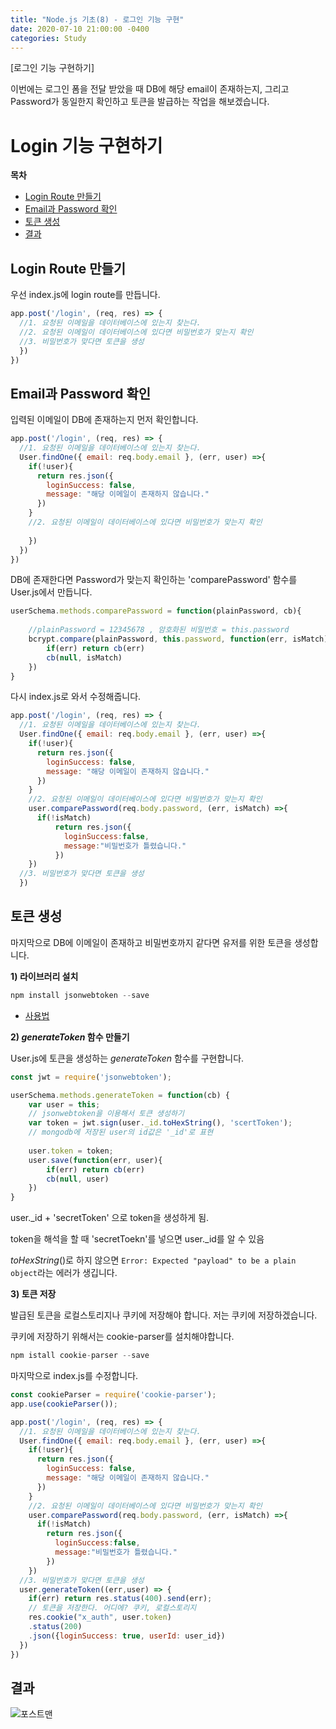 ```yaml
---
title: "Node.js 기초(8) - 로그인 기능 구현"	
date: 2020-07-10 21:00:00 -0400	
categories: Study	
---
```


[로그인 기능 구현하기]	

이번에는 로그인 폼을 전달 받았을 때 DB에 해당 email이 존재하는지, 그리고 Password가 동일한지 확인하고 토큰을 발급하는 작업을 해보겠습니다.	



# Login 기능 구현하기	

**목차**	

- [Login Route 만들기](#login-route-만들기)	
- [Email과 Password 확인](#email과-password-확인)	
- [토큰 생성](#토큰-생성)	
- [결과](#결과)	





## Login Route 만들기	

우선 index.js에 login route를 만듭니다.	

```	javascript
app.post('/login', (req, res) => {	
  //1. 요청된 이메일을 데이터베이스에 있는지 찾는다.	
  //2. 요청된 이메일이 데이터베이스에 있다면 비밀번호가 맞는지 확인	
  //3. 비밀번호가 맞다면 토큰을 생성	
  })	
})	
```







## Email과 Password 확인	

입력된 이메일이 DB에 존재하는지 먼저 확인합니다.	

```	javascript
app.post('/login', (req, res) => {	
  //1. 요청된 이메일을 데이터베이스에 있는지 찾는다.	
  User.findOne({ email: req.body.email }, (err, user) =>{	
    if(!user){	
      return res.json({	
        loginSuccess: false,	
        message: "해당 이메일이 존재하지 않습니다."	
      })	
    }	
    //2. 요청된 이메일이 데이터베이스에 있다면 비밀번호가 맞는지 확인	
      	
    })	
  })	
})	
```



DB에 존재한다면 Password가 맞는지 확인하는 'comparePassword' 함수를 User.js에서 만듭니다.	

```	javascript
userSchema.methods.comparePassword = function(plainPassword, cb){	
    	
    //plainPassword = 12345678 , 암호화된 비밀번호 = this.password	
    bcrypt.compare(plainPassword, this.password, function(err, isMatch) {	
        if(err) return cb(err)	
        cb(null, isMatch)	
    })	
}	
```

다시 index.js로 와서 수정해줍니다.	

```	javascript
app.post('/login', (req, res) => {	
  //1. 요청된 이메일을 데이터베이스에 있는지 찾는다.	
  User.findOne({ email: req.body.email }, (err, user) =>{	
    if(!user){	
      return res.json({	
        loginSuccess: false,	
        message: "해당 이메일이 존재하지 않습니다."	
      })	
    }	
    //2. 요청된 이메일이 데이터베이스에 있다면 비밀번호가 맞는지 확인	
    user.comparePassword(req.body.password, (err, isMatch) =>{	
      if(!isMatch)	
          return res.json({	
            loginSuccess:false,	
            message:"비밀번호가 틀렸습니다."	
          })	
    })	
  //3. 비밀번호가 맞다면 토큰을 생성	
  })	
```





## 토큰 생성	

마지막으로 DB에 이메일이 존재하고 비밀번호까지 같다면 유저를 위한 토큰을 생성합니다.	



**1) 라이브러리 설치**	

```	javascript
npm install jsonwebtoken --save	
```

* [사용법](https://www.npmjs.com/package/jsonwebtoken)	



**2) *generateToken* 함수 만들기**	

User.js에 토큰을 생성하는 *generateToken* 함수를 구현합니다.	

```	javascript
const jwt = require('jsonwebtoken');	
```

```	javascript
userSchema.methods.generateToken = function(cb) {	
    var user = this;	
    // jsonwebtoken을 이용해서 토큰 생성하기	
    var token = jwt.sign(user._id.toHexString(), 'scertToken'); 	
    // mongodb에 저장된 user의 id값은 '_id'로 표현	
    	
    user.token = token;	
    user.save(function(err, user){	
        if(err) return cb(err)	
        cb(null, user)	
    })	
}	
```

 user._id + 'secretToken' 으로 token을 생성하게 됨.	

 token을 해석을 할 때  'secretToekn'를 넣으면 user._id를 알 수 있음	

*toHexString*()로 하지 않으면 `Error: Expected "payload" to be a plain object`라는 에러가 생깁니다.	

**3) 토큰 저장**	

발급된 토큰을 로컬스토리지나 쿠키에 저장해야 합니다. 저는 쿠키에 저장하겠습니다.	



쿠키에 저장하기 위해서는 cookie-parser를 설치해야합니다.	

```	javascript
npm istall cookie-parser --save	
```



마지막으로 index.js를 수정합니다.	

```	javascript
const cookieParser = require('cookie-parser');	
app.use(cookieParser());	
```

```	javascript
app.post('/login', (req, res) => {	
  //1. 요청된 이메일을 데이터베이스에 있는지 찾는다.	
  User.findOne({ email: req.body.email }, (err, user) =>{	
    if(!user){	
      return res.json({	
        loginSuccess: false,	
        message: "해당 이메일이 존재하지 않습니다."	
      })	
    }	
    //2. 요청된 이메일이 데이터베이스에 있다면 비밀번호가 맞는지 확인	
    user.comparePassword(req.body.password, (err, isMatch) =>{	
      if(!isMatch)	
        return res.json({	
          loginSuccess:false,	
          message:"비밀번호가 틀렸습니다."	
        })	
    })	
  //3. 비밀번호가 맞다면 토큰을 생성	
  user.generateToken((err,user) => {	
    if(err) return res.status(400).send(err);	
    // 토큰을 저장한다. 어디에? 쿠키, 로컬스토리지	
    res.cookie("x_auth", user.token)	
    .status(200)	
    .json({loginSuccess: true, userId: user_id})	
  })	
})	
```





## 결과	

![포스트맨](../../assets/images/study/node8/포스트맨.PNG)